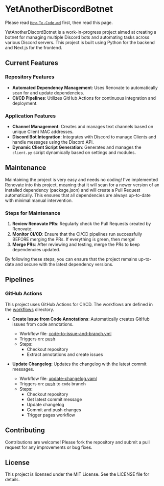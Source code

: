 # YetAnotherDiscordBotnet

Please read [`How-To-Code.md`](./How-To-Code.md) first, then read this page.

YetAnotherDiscordBotnet is a work-in-progress project aimed at creating a botnet for managing multiple Discord bots and automating tasks across various Discord servers. This project is built using Python for the backend and Next.js for the frontend.

## Current Features

### Repository Features
- **Automated Dependency Management**: Uses Renovate to automatically scan for and update dependencies.
- **CI/CD Pipelines**: Utilizes GitHub Actions for continuous integration and deployment.

### Application Features
- **Channel Management**: Creates and manages text channels based on unique Client MAC addresses.
- **Discord Bot Integration**: Integrates with Discord to manage Clients and handle messages using the Discord API.
- **Dynamic Client Script Generation**: Generates and manages the `client.py` script dynamically based on settings and modules.

## Maintenance

Maintaining the project is very easy and needs no coding! I've implemented Renovate into this project, meaning that it will scan for a newer version of an installed dependency (package.json) and will create a Pull Request automatically. This ensures that all dependencies are always up-to-date with minimal manual intervention.

### Steps for Maintenance
1. **Review Renovate PRs**: Regularly check the Pull Requests created by Renovate.
2. **Monitor CI/CD**: Ensure that the CI/CD pipelines run successfully BEFORE merging the PRs. If everything is green, then merge!
3. **Merge PRs**: After reviewing and testing, merge the PRs to keep dependencies updated.

By following these steps, you can ensure that the project remains up-to-date and secure with the latest dependency versions.

## Pipelines

### GitHub Actions

This project uses GitHub Actions for CI/CD. The workflows are defined in the [workflows](http://_vscodecontentref_/4) directory.

- **Create Issue from Code Annotations**: Automatically creates GitHub issues from code annotations.
    - Workflow file: [code-to-issue-and-branch.yml](http://_vscodecontentref_/5)
    - Triggers on: [push](http://_vscodecontentref_/6)
    - Steps:
        - Checkout repository
        - Extract annotations and create issues

- **Update Changelog**: Updates the changelog with the latest commit messages.
    - Workflow file: [update-changelog.yaml](http://_vscodecontentref_/7)
    - Triggers on: [push](http://_vscodecontentref_/8) to `code` branch
    - Steps:
        - Checkout repository
        - Get latest commit message
        - Update changelog
        - Commit and push changes
        - Trigger pages workflow

## Contributing

Contributions are welcome! Please fork the repository and submit a pull request for any improvements or bug fixes.

## License

This project is licensed under the MIT License. See the LICENSE file for details.
